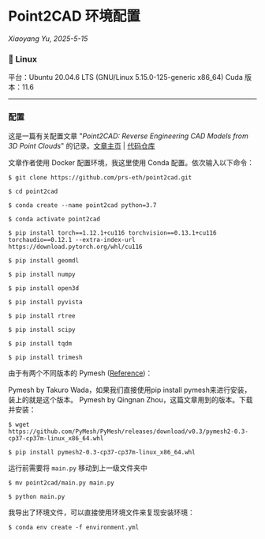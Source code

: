 # Point2CAD 环境配置

*Xiaoyang Yu, 2025-5-15*

### 🐧 Linux

平台：Ubuntu 20.04.6 LTS (GNU/Linux 5.15.0-125-generic x86_64)
Cuda 版本：11.6

---

### 配置

这是一篇有关配置文章 "*Point2CAD: Reverse Engineering CAD Models from 3D Point Clouds*" 的记录。[文章主页](https://www.obukhov.ai/point2cad.html) | [代码仓库](https://github.com/prs-eth/point2cad)

文章作者使用 Docker 配置环境，我这里使用 Conda 配置。依次输入以下命令：


    $ git clone https://github.com/prs-eth/point2cad.git

    $ cd point2cad

    $ conda create --name point2cad python=3.7

    $ conda activate point2cad

    $ pip install torch==1.12.1+cu116 torchvision==0.13.1+cu116 torchaudio==0.12.1 --extra-index-url https://download.pytorch.org/whl/cu116

    $ pip install geomdl

    $ pip install numpy

    $ pip install open3d

    $ pip install pyvista

    $ pip install rtree

    $ pip install scipy

    $ pip install tqdm

    $ pip install trimesh

由于有两个不同版本的 Pymesh ([Reference](https://www.jianshu.com/p/c776aaca8570))：

Pymesh by Takuro Wada，如果我们直接使用pip install pymesh来进行安装，装上的就是这个版本。
Pymesh by Qingnan Zhou，这篇文章用到的版本。下载并安装：


    $ wget https://github.com/PyMesh/PyMesh/releases/download/v0.3/pymesh2-0.3-cp37-cp37m-linux_x86_64.whl

    $ pip install pymesh2-0.3-cp37-cp37m-linux_x86_64.whl

运行前需要将 `main.py` 移动到上一级文件夹中


    $ mv point2cad/main.py main.py

    $ python main.py

我导出了环境文件，可以直接使用环境文件来复现安装环境：


    $ conda env create -f environment.yml